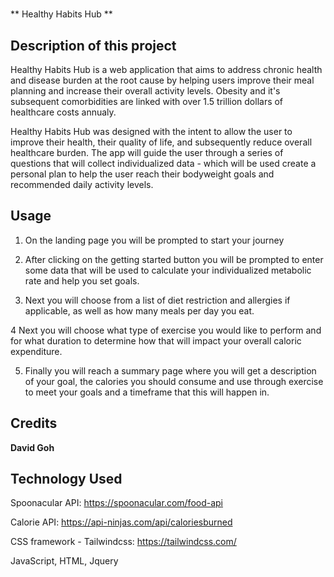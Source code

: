 # <Healthy-Habits-Hub>
  
  ** Healthy Habits Hub **

## Description of this project
Healthy Habits Hub is a web application that aims to address chronic health and disease burden at the root cause by helping users improve their meal planning and increase their overall activity levels.  Obesity and it's subsequent comorbidities are linked with over 1.5 trillion dollars of healthcare costs annualy.

Healthy Habits Hub was designed with the intent to allow the user to improve their health, their quality of life, and subsequently reduce overall healthcare burden.  The app will guide the user through a series of questions that will collect individualized data - which will be used create a personal plan to help the user reach their bodyweight goals and recommended daily activity levels.  

## Usage

1. On the landing page you will be prompted to start your journey

2. After clicking on the getting started button you will be prompted to enter some data that will be used to calculate your individualized metabolic rate and help you set goals. 

3. Next you will choose from a list of diet restriction and allergies if applicable, as well as how many meals per day you eat.  

4 Next you will choose what type of exercise you would like to perform and for what duration to determine how that will impact your overall caloric expenditure. 

5. Finally you will reach a summary page where you will get a description of your goal, the calories you should consume and use through exercise to meet your goals and a timeframe that this will happen in.   

## Credits
**David Goh**

## Technology Used
Spoonacular API:  https://spoonacular.com/food-api

Calorie API: https://api-ninjas.com/api/caloriesburned

CSS framework - Tailwindcss: https://tailwindcss.com/

JavaScript, HTML, Jquery 
